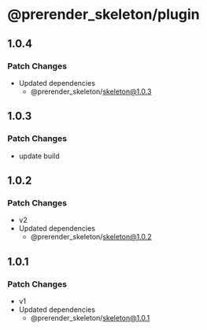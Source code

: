 # @prerender_skeleton/plugin

## 1.0.4

### Patch Changes

- Updated dependencies
  - @prerender_skeleton/skeleton@1.0.3

## 1.0.3

### Patch Changes

- update build

## 1.0.2

### Patch Changes

- v2
- Updated dependencies
  - @prerender_skeleton/skeleton@1.0.2

## 1.0.1

### Patch Changes

- v1
- Updated dependencies
  - @prerender_skeleton/skeleton@1.0.1
